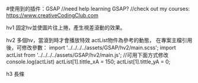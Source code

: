 
#使用到的插件：GSAP
//need help learning GSAP? 
//check out my courses: https://www.creativeCodingClub.com

hv1
固定hv並使圖片往上捲，產生視差滾動的效果。


hv2
多個hv，當滾到時才會播放特效
actList物件為參考的動態，
在專案主檔引用後，可修改參數：
    import '../../../../assets/GSAP/hv2/main.scss';
    import actList from '../../../../assets/GSAP/hv2/main.js';
    //可用下面方式修改
    console.log(actList) 
    actList[1].tittle_xA = 150;
    actList[1].tittle_yA = 0;


h3
長條
